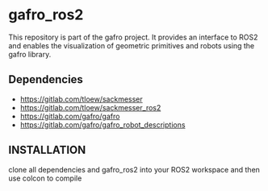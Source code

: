 # gafro_ros2

This repository is part of the gafro project. It provides an interface to ROS2 and enables the visualization of geometric primitives and robots using the gafro library.

## Dependencies

- https://gitlab.com/tloew/sackmesser
- https://gitlab.com/tloew/sackmesser_ros2
- https://gitlab.com/gafro/gafro
- https://gitlab.com/gafro/gafro_robot_descriptions

## INSTALLATION

clone all dependencies and gafro_ros2 into your ROS2 workspace and then use colcon to compile